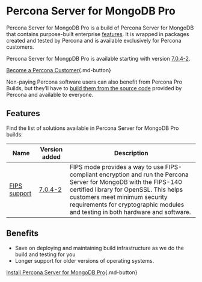 # Percona Server for MongoDB Pro

Percona Server for MongoDB Pro is a build of Percona Server for MongoDB that contains purpose-built enterprise [features](#features). It is wrapped in packages created and tested by Percona and is available exclusively for Percona customers.

Percona Server for MongpDB Pro is available starting with version [7.0.4-2](release_notes/7.0.4-2.md).

[Become a Percona Customer](https://www.percona.com/about/contact){.md-button}

Non-paying Percona software users can also benefit from Percona Pro Builds, but they’ll have to [build them from the source code](install/source.md) provided by Percona and available to everyone.

## Features

Find the list of solutions available in Percona Server for MongoDB Pro builds:

| Name                                | Version added | Description  | 
| ----------------------------------- | ------------- | -------------
| [FIPS support ](fips.md)| [7.0.4-2](release_notes/7.0.4-2.md) | FIPS mode provides a way to use FIPS-compliant encryption and run the Percona Server for MongoDB with the FIPS-140 certified library for OpenSSL. This helps customers meet minimum security requirements for cryptographic modules and testing in both hardware and software. |

## Benefits

* Save on deploying and maintaining build infrastructure as we do the build and testing for you 
* Longer support for older versions of operating systems.  

[Install Percona Server for MongoDB Pro](install/install-pro.md){.md-button}
